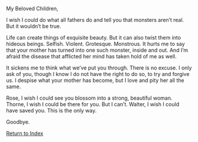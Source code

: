 My Beloved Children,

I wish I could do what all fathers do and tell you that monsters aren’t real. But it wouldn’t be true.

Life can create things of exquisite beauty. But it can also twist them into hideous beings. Selfish. Violent. Grotesque. Monstrous. It hurts me to say that your mother has turned into one such monster, inside and out. And I’m afraid the disease that afflicted her mind has taken hold of me as well.

It sickens me to think what we’ve put you through. There is no excuse. I only ask of you, though I know I do not have the right to do so, to try and forgive us. I despise what your mother has become, but I love and pity her all the same.

Rose, I wish I could see you blossom into a strong, beautiful woman. Thorne, I wish I could be there for you. But I can’t. Walter, I wish I could have saved you. This is the only way.

Goodbye.

[Return to Index](Index)